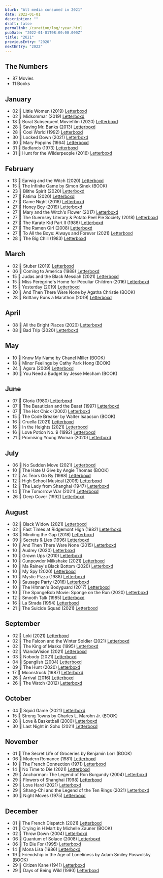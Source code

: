 ```yaml
---
blurb: "All media consumed in 2021"
date: 2022-01-01
description: ""
draft: false
permalink: /curation/log/:year.html
pubDate: "2022-01-01T08:00:00.000Z"
title: "2021"
previousEntry: "2020"
nextEntry: "2022"
---
```


## The Numbers

- 87 Movies
- 11 Books

## January

- 02 🎥 Little Women (2019) [Letterboxd](https://boxd.it/aSVk)
- 02 🎥 Midsommar (2019) [Letterboxd](https://boxd.it/jhxe)
- 18 🎥 Borat Subsequent Moviefilm (2020) [Letterboxd](https://boxd.it/rNS0)
- 28 🎥 Saving Mr. Banks (2013) [Letterboxd](https://boxd.it/4vIq)
- 28 🎥 Cool World (1992) [Letterboxd](https://boxd.it/1Ou2)
- 30 🎥 Locked Down (2021) [Letterboxd](https://boxd.it/rOWC)
- 30 🎥 Mary Poppins (1964) [Letterboxd](https://boxd.it/2aoA)
- 31 🎥 Badlands (1973) [Letterboxd](https://boxd.it/25Fm)
- 31 🎥 Hunt for the Wilderpeople (2016) [Letterboxd](https://boxd.it/cTgG)

## February

- 13 🎥 Earwig and the Witch (2020) [Letterboxd](https://boxd.it/pu34)
- 15 📕 The Infinite Game by Simon Sinek (BOOK)
- 23 🎥 Blithe Spirit (2020) [Letterboxd](https://boxd.it/nXem)
- 27 🎥 Fatima (2020) [Letterboxd](https://boxd.it/iSLK)
- 27 🎥 Game Night (2018) [Letterboxd](https://boxd.it/fRtu)
- 27 🎥 Honey Boy (2019) [Letterboxd](https://boxd.it/ixvm)
- 27 🎥 Mary and the Witch's Flower (2017) [Letterboxd](https://boxd.it/ffTY)
- 27 🎥 The Guernsey Literary & Potato Peel Pie Society (2018) [Letterboxd](https://boxd.it/g68w)
- 27 🎥 The Karate Kid Part II (1986) [Letterboxd](https://boxd.it/1ZJM)
- 27 🎥 The Ramen Girl (2008) [Letterboxd](https://boxd.it/1GG0)
- 27 🎥 To All the Boys: Always and Forever (2021) [Letterboxd](https://boxd.it/mI1A)
- 28 🎥 The Big Chill (1983) [Letterboxd](https://boxd.it/1RHI)

## March

- 02 🎥 Stuber (2019) [Letterboxd](https://boxd.it/izHE)
- 06 🎥 Coming to America (1988) [Letterboxd](https://boxd.it/1Ygu)
- 15 🎥 Judas and the Black Messiah (2021) [Letterboxd](https://boxd.it/lsew)
- 15 🎥 Miss Peregrine's Home for Peculiar Children (2016) [Letterboxd](https://boxd.it/8KPu)
- 15 🎥 Yesterday (2019) [Letterboxd](https://boxd.it/iF7M)
- 20 📕 And Then There Were None by Agatha Christie (BOOK)
- 28 🎥 Brittany Runs a Marathon (2019) [Letterboxd](https://boxd.it/jgGE)

## April

- 08 🎥 All the Bright Places (2020) [Letterboxd](https://boxd.it/bpfQ)
- 08 🎥 Bad Trip (2020) [Letterboxd](https://boxd.it/lgRG)

## May

- 10 📕 Know My Name by Chanel Miller (BOOK)
- 18 📕 Minor Feelings by Cathy Park Hong (BOOK)
- 24 🎥 Agora (2009) [Letterboxd](https://boxd.it/1tVc)
- 30 📕 You Need a Budget by Jesse Mecham (BOOK)

## June

- 07 🎥 Gloria (1980) [Letterboxd](https://boxd.it/gYg)
- 07 🎥 The Beautician and the Beast (1997) [Letterboxd](https://boxd.it/1HUi)
- 07 🎥 The Hot Chick (2002) [Letterboxd](https://boxd.it/1SW0)
- 15 📕 The Code Breaker by Walter Isaacson (BOOK)
- 16 🎥 Cruella (2021) [Letterboxd](https://boxd.it/bbKg)
- 16 🎥 In the Heights (2021) [Letterboxd](https://boxd.it/gLhu)
- 16 🎥 Love Potion No. 9 (1992) [Letterboxd](https://boxd.it/1ufw)
- 21 🎥 Promising Young Woman (2020) [Letterboxd](https://boxd.it/loRE)

## July

- 06 🎥 No Sudden Move (2021) [Letterboxd](https://boxd.it/o7WS)
- 10 📕 The Hate U Give by Angie Thomas (BOOK)
- 12 🎥 As Tears Go By (1988) [Letterboxd](https://boxd.it/1ybI)
- 12 🎥 High School Musical (2006) [Letterboxd](https://boxd.it/1V0y)
- 12 🎥 The Lady from Shanghai (1947) [Letterboxd](https://boxd.it/251Q)
- 14 🎥 The Tomorrow War (2021) [Letterboxd](https://boxd.it/lE78)
- 26 🎥 Deep Cover (1992) [Letterboxd](https://boxd.it/1D5g)

## August

- 02 🎥 Black Widow (2021) [Letterboxd](https://boxd.it/hWV8)
- 02 🎥 Fast Times at Ridgemont High (1982) [Letterboxd](https://boxd.it/1QnM)
- 08 🎥 Minding the Gap (2018) [Letterboxd](https://boxd.it/hDNu)
- 09 🎥 Secrets & Lies (1996) [Letterboxd](https://boxd.it/1UuC)
- 10 🎥 And Then There Were None (2015) [Letterboxd](https://boxd.it/cTHC)
- 10 🎥 Audrey (2020) [Letterboxd](https://boxd.it/sreE)
- 10 🎥 Grown Ups (2010) [Letterboxd](https://boxd.it/169a)
- 10 🎥 Gunpowder Milkshake (2021) [Letterboxd](https://boxd.it/l5fQ)
- 10 🎥 Ma Rainey's Black Bottom (2020) [Letterboxd](https://boxd.it/mLcm)
- 10 🎥 My Spy (2020) [Letterboxd](https://boxd.it/lPHG)
- 10 🎥 Mystic Pizza (1988) [Letterboxd](https://boxd.it/1UpC)
- 10 🎥 Sausage Party (2016) [Letterboxd](https://boxd.it/6CCe)
- 10 🎥 The Hitman's Bodyguard (2017) [Letterboxd](https://boxd.it/dCmO)
- 10 🎥 The SpongeBob Movie: Sponge on the Run (2020) [Letterboxd](https://boxd.it/e1Ac)
- 12 🎥 Smooth Talk (1985) [Letterboxd](https://boxd.it/1eTg)
- 16 🎥 La Strada (1954) [Letterboxd](https://boxd.it/2asi)
- 21 🎥 The Suicide Squad (2021) [Letterboxd](https://boxd.it/fw6O)

## September

- 02 🎥 Loki (2021) [Letterboxd](https://boxd.it/sbHg)
- 02 🎥 The Falcon and the Winter Soldier (2021) [Letterboxd](https://boxd.it/sbH6)
- 02 🎥 The King of Masks (1995) [Letterboxd](https://boxd.it/1vKU)
- 02 🎥 WandaVision (2021) [Letterboxd](https://boxd.it/sbGW)
- 03 🎥 Nobody (2021) [Letterboxd](https://boxd.it/mLqS)
- 04 🎥 Spanglish (2004) [Letterboxd](https://boxd.it/26Cy)
- 09 🎥 The Hunt (2020) [Letterboxd](https://boxd.it/iE9i)
- 17 🎥 Moonstruck (1987) [Letterboxd](https://boxd.it/27zg)
- 26 🎥 Arrival (2016) [Letterboxd](https://boxd.it/aNGk)
- 26 🎥 The Watch (2012) [Letterboxd](https://boxd.it/2MZk)

## October

- 04 🎥 Squid Game (2021) [Letterboxd](https://boxd.it/x1OG)
- 15 📕 Strong Towns by Charles L. Marohn Jr. (BOOK)
- 28 🎥 Love & Basketball (2000) [Letterboxd](https://boxd.it/1Nu6)
- 30 🎥 Last Night in Soho (2021) [Letterboxd](https://boxd.it/lbJC)

## November

- 01 📕 The Secret Life of Groceries by Benjamin Lorr (BOOK)
- 06 🎥 Modern Romance (1981) [Letterboxd](https://boxd.it/6Xi)
- 10 🎥 The French Connection (1971) [Letterboxd](https://boxd.it/296g)
- 14 🎥 No Time to Die (2021) [Letterboxd](https://boxd.it/cPX2)
- 29 🎥 Anchorman: The Legend of Ron Burgundy (2004) [Letterboxd](https://boxd.it/1ZVo)
- 29 🎥 Flowers of Shanghai (1998) [Letterboxd](https://boxd.it/Omq)
- 29 🎥 Love Hard (2021) [Letterboxd](https://boxd.it/rxXS)
- 29 🎥 Shang-Chi and the Legend of the Ten Rings (2021) [Letterboxd](https://boxd.it/kLDI)
- 30 🎥 Night Moves (1975) [Letterboxd](https://boxd.it/1hRM)

## December

- 01 🎥 The French Dispatch (2021) [Letterboxd](https://boxd.it/jLP8)
- 01 📕 Crying in H Mart by Michelle Zauner (BOOK)
- 02 🎥 Throw Down (2004) [Letterboxd](https://boxd.it/1vme)
- 06 🎥 Quantum of Solace (2008) [Letterboxd](https://boxd.it/1Vs8)
- 06 🎥 To Die For (1995) [Letterboxd](https://boxd.it/2a5o)
- 14 🎥 Mona Lisa (1986) [Letterboxd](https://boxd.it/1XkA)
- 19 📕 Friendship in the Age of Loneliness by Adam Smiley Poswolsky (BOOK)
- 29 🎥 Citizen Kane (1941) [Letterboxd](https://boxd.it/71O)
- 29 🎥 Days of Being Wild (1990) [Letterboxd](https://boxd.it/1HbC)
